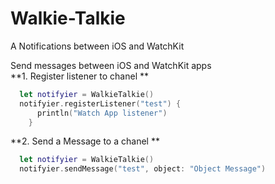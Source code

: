 # Walkie-Talkie
A Notifications between iOS and WatchKit

Send messages between iOS and WatchKit apps  
**1. Register listener to chanel  **

```swift
  let notifyier = WalkieTalkie()
  notifyier.registerListener("test") {
      println("Watch App listener")
    }  
```

**2. Send a Message to a chanel  **

``` swift
  let notifyier = WalkieTalkie()
  notifyier.sendMessage("test", object: "Object Message")
```
